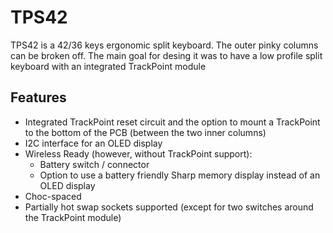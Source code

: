 # TPS42 

TPS42 is a 42/36 keys ergonomic split keyboard. The outer pinky columns can be broken off. The main goal for desing it was to have a low profile split keyboard with an integrated TrackPoint module

## Features
- Integrated TrackPoint reset circuit and the option to mount a TrackPoint to the bottom of the PCB (between the two inner columns)
- I2C interface for an OLED display
- Wireless Ready (however, without TrackPoint support):
  - Battery switch / connector
  - Option to use a battery friendly Sharp memory display instead of an OLED display
- Choc-spaced
- Partially hot swap sockets supported (except for two switches around the TrackPoint module)
